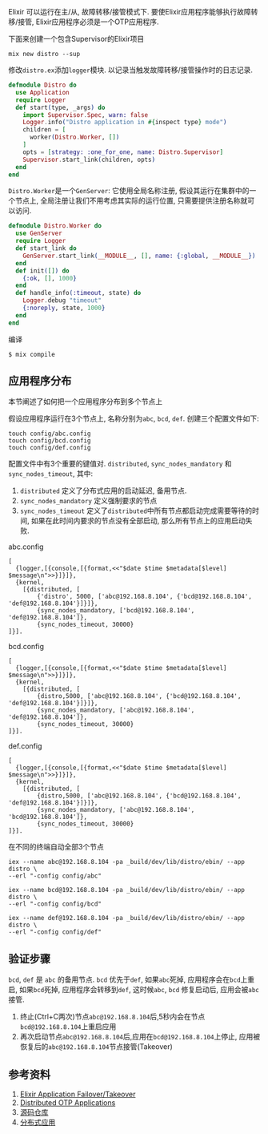 Elixir 可以运行在主/从, 故障转移/接管模式下. 要使Elixir应用程序能够执行故障转移/接管, Elixir应用程序必须是一个OTP应用程序.

下面来创建一个包含Supervisor的Elixir项目


```
mix new distro --sup
```

修改`distro.ex`添加`logger`模块. 以记录当触发故障转移/接管操作时的日志记录.

```elixir
defmodule Distro do
  use Application
  require Logger
  def start(type, _args) do
    import Supervisor.Spec, warn: false
    Logger.info("Distro application in #{inspect type} mode")
    children = [
      worker(Distro.Worker, [])
    ]
    opts = [strategy: :one_for_one, name: Distro.Supervisor]
    Supervisor.start_link(children, opts)
  end
end
```



`Distro.Worker`是一个`GenServer`: 它使用全局名称注册, 假设其运行在集群中的一个节点上, 全局注册让我们不用考虑其实际的运行位置, 只需要提供注册名称就可以访问.

```elixir
defmodule Distro.Worker do
  use GenServer
  require Logger
  def start_link do
    GenServer.start_link(__MODULE__, [], name: {:global, __MODULE__})
  end
  def init([]) do
    {:ok, [], 1000}
  end
  def handle_info(:timeout, state) do
    Logger.debug "timeout"
    {:noreply, state, 1000}
  end
end

```

编译

```
$ mix compile
```

## 应用程序分布

本节阐述了如何把一个应用程序分布到多个节点上

假设应用程序运行在3个节点上, 名称分别为`abc`, `bcd`, `def`. 创建三个配置文件如下:

```
touch config/abc.config
touch config/bcd.config
touch config/def.config
```

配置文件中有3个重要的键值对. `distributed`, `sync_nodes_mandatory` 和 `sync_nodes_timeout`, 其中:

1. `distributed` 定义了分布式应用的启动延迟, 备用节点.
2. `sync_nodes_mandatory` 定义强制要求的节点
3. `sync_nodes_timeout` 定义了`distributed`中所有节点都启动完成需要等待的时间, 如果在此时间内要求的节点没有全部启动, 那么所有节点上的应用启动失败.

abc.config

```
[
  {logger,[{console,[{format,<<"$date $time $metadata[$level] $message\n">>}]}]},
  {kernel,
    [{distributed, [
        {'distro', 5000, ['abc@192.168.8.104', {'bcd@192.168.8.104', 'def@192.168.8.104'}]}]},
        {sync_nodes_mandatory, ['bcd@192.168.8.104', 'def@192.168.8.104']},
        {sync_nodes_timeout, 30000}
]}].

```

bcd.config

```
[
  {logger,[{console,[{format,<<"$date $time $metadata[$level] $message\n">>}]}]},
  {kernel,
    [{distributed, [
        {distro,5000, ['abc@192.168.8.104', {'bcd@192.168.8.104', 'def@192.168.8.104'}]}]},
        {sync_nodes_mandatory, ['abc@192.168.8.104', 'def@192.168.8.104']},
        {sync_nodes_timeout, 30000}
]}].
```

def.config

```
[
  {logger,[{console,[{format,<<"$date $time $metadata[$level] $message\n">>}]}]},
  {kernel,
    [{distributed, [
        {distro,5000, ['abc@192.168.8.104', {'bcd@192.168.8.104', 'def@192.168.8.104'}]}]},
        {sync_nodes_mandatory, ['abc@192.168.8.104', 'bcd@192.168.8.104']},
        {sync_nodes_timeout, 30000}
]}].

```

在不同的终端自动全部3个节点

```
iex --name abc@192.168.8.104 -pa _build/dev/lib/distro/ebin/ --app distro \
--erl "-config config/abc"

iex --name bcd@192.168.8.104 -pa _build/dev/lib/distro/ebin/ --app distro \
--erl "-config config/bcd"

iex --name def@192.168.8.104 -pa _build/dev/lib/distro/ebin/ --app distro \
--erl "-config config/def"
```

## 验证步骤

`bcd`, `def` 是 `abc` 的备用节点.  `bcd` 优先于`def`, 如果`abc`死掉, 应用程序会在`bcd`上重启, 如果`bcd`死掉, 应用程序会转移到`def`, 这时候`abc`, `bcd` 修复启动后, 应用会被`abc`接管.

1. 终止(Ctrl+C两次)节点`abc@192.168.8.104`后,5秒内会在节点`bcd@192.168.8.104`上重启应用
2. 再次启动节点`abc@192.168.8.104`后,应用在`bcd@192.168.8.104`上停止, 应用被恢复后的`abc@192.168.8.104`节点接管(Takeover)

## 参考资料

1. [Elixir Application Failover/Takeover](https://erlangcentral.org/topic/elixir-application-failovertakeover)
2. [Distributed OTP Applications](http://learnyousomeerlang.com/distributed-otp-applications)
3. [源码仓库](https://github.com/developerworks/distro) 
4. [分布式应用](http://www.cnphp6.com/archives/51702)